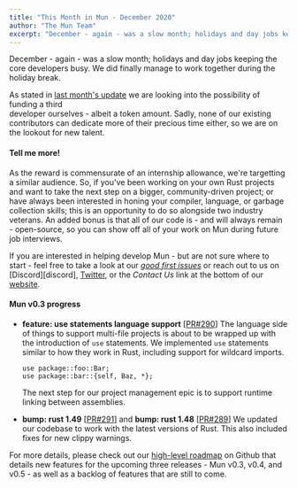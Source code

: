 ```yaml
---
title: "This Month in Mun - December 2020"
author: "The Mun Team"
excerpt: "December - again - was a slow month; holidays and day jobs keeping the core developers busy."
---
```


December - again - was a slow month; holidays and day jobs keeping the core developers busy. We did 
finally manage to work together during the holiday break.

As stated in [last month's update][lmu] we are looking into the possibility of funding a third  
developer ourselves - albeit a token amount. Sadly, none of our existing contributors can dedicate 
more of their precious time either, so we are on the lookout for new talent.

[lmu]: https://mun-lang.org/blog/2020/12/07/this-month-november/

#### Tell me more!

As the reward is commensurate of an internship allowance, we're targetting a similar audience. So,
if you've been working on your own Rust projects and want to take the next step on a bigger,
community-driven project; or have always been interested in honing your compiler, language, or
garbage collection skills; this is an opportunity to do so alongside two industry veterans. An added
bonus is that all of our code is - and will always remain - open-source, so you can show off all of
your work on Mun during future job interviews.

If you are interested in helping develop Mun - but are not sure where to start - feel free to
take a look at our [*good first issues*][gfi] or reach out to us on [Discord][discord],
[Twitter][twi], or the *Contact Us* link at the bottom of our [website](https://mun-lang.org).

[gfi]: https://github.com/mun-lang/mun/issues?q=is%3Aissue+is%3Aopen+label%3A%22good+first+issue%22
[twi]: https://twitter.com/munlangorg

#### Mun v0.3 progress

* **feature: use statements language support** [[PR#290](https://github.com/mun-lang/mun/pull/290)]
  The language side of things to support multi-file projects is about to be wrapped up with the 
  introduction of `use` statements. We implemented `use` statements similar to how they work in 
  Rust, including support for wildcard imports.

  ```mun
  use package::foo::Bar;
  use package::bar::{self, Baz, *};
  ```

  The next step for our project management epic is to support runtime linking between assemblies.

* **bump: rust 1.49** [[PR#291](https://github.com/mun-lang/mun/pull/291)] and **bump: rust 1.48** [[PR#289](https://github.com/mun-lang/mun/pull/289)]
  We updated our codebase to work with the latest versions of Rust. This also included fixes for new
  clippy warnings.

For more details, please check out our [high-level
roadmap](https://github.com/mun-lang/mun/projects/2) on Github that details new features for the
upcoming three releases - Mun v0.3, v0.4, and v0.5 - as well as a backlog of features that are
still to come.
